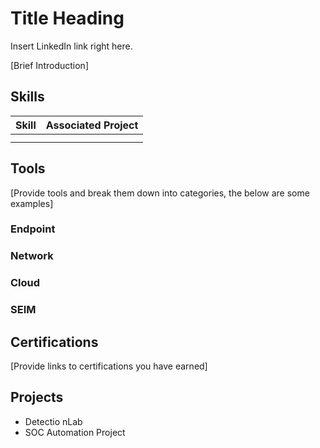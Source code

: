 # Title Heading
Insert LinkedIn link right here.
<!-- <a href="LinkedInPageURL"><img src="https://img.shields.io/badge/-LinkedIn-0072b1&style=for-the-badge&logo=linkedinColor=white" /></a> -->

[Brief Introduction]
<!-- This is a table in Markdown -->
## Skills
|Skill                    | Associated Project |
| ------------------------|--------------------|
|                         |                    |
|                         |                    |

## Tools
[Provide tools and break them down into categories, the below are some examples]

### Endpoint

### Network

### Cloud

### SEIM


## Certifications
[Provide links to certifications you have earned]

## Projects
<!-- Examples -->
- Detectio nLab <!-- You will insert the link to the project page here -->
- SOC Automation Project

